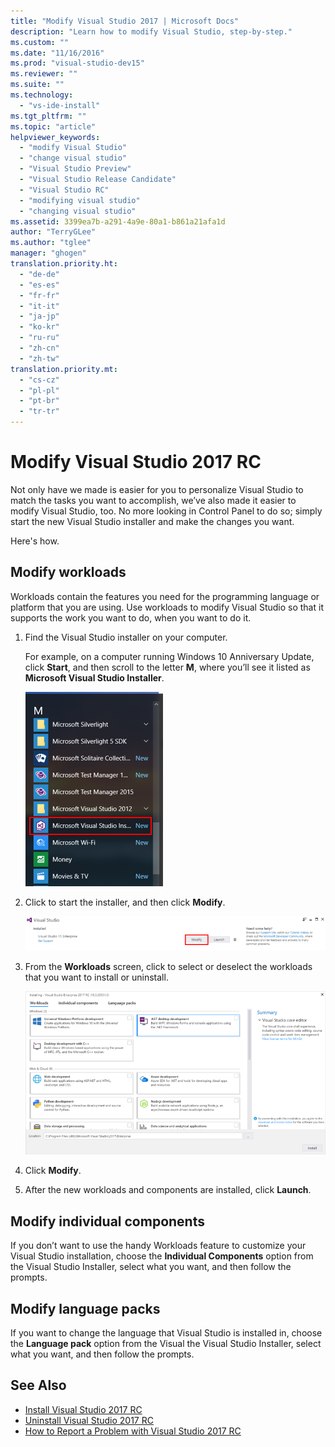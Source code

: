 ```yaml
---
title: "Modify Visual Studio 2017 | Microsoft Docs"
description: "Learn how to modify Visual Studio, step-by-step."
ms.custom: ""
ms.date: "11/16/2016"
ms.prod: "visual-studio-dev15"
ms.reviewer: ""
ms.suite: ""
ms.technology:
  - "vs-ide-install"
ms.tgt_pltfrm: ""
ms.topic: "article"
helpviewer_keywords:
  - "modify Visual Studio"
  - "change visual studio"
  - "Visual Studio Preview"
  - "Visual Studio Release Candidate"
  - "Visual Studio RC"
  - "modifying visual studio"
  - "changing visual studio"
ms.assetid: 3399ea7b-a291-4a9e-80a1-b861a21afa1d
author: "TerryGLee"
ms.author: "tglee"
manager: "ghogen"
translation.priority.ht:
  - "de-de"
  - "es-es"
  - "fr-fr"
  - "it-it"
  - "ja-jp"
  - "ko-kr"
  - "ru-ru"
  - "zh-cn"
  - "zh-tw"
translation.priority.mt:
  - "cs-cz"
  - "pl-pl"
  - "pt-br"
  - "tr-tr"
---
```

# Modify Visual Studio 2017 RC
Not only have we made is easier for you to personalize Visual Studio to match the tasks you want to accomplish, we’ve also made it easier to modify Visual Studio, too. No more looking in Control Panel to do so; simply start the new Visual Studio installer and make the changes you want.  

 Here's how.  

## Modify workloads  
 Workloads contain the features you need for the programming language or platform that you are using. Use workloads to modify Visual Studio so that it supports the work you want to do, when you want to do it.  

1.  Find the Visual Studio installer on your computer.  

     For example, on a computer running Windows 10 Anniversary Update, click **Start**, and then scroll to the letter **M**, where you’ll see it listed as **Microsoft Visual Studio Installer**.  

     ![00-ModifyingDev15Prev5-FindTheVisualStudioInstaller](../install/media/00-modifyingdev15prev5-findthevisualstudioinstaller.png)

2.  Click to start the installer, and then click **Modify**.  

     ![Modifying Visual Studio Preview 4 &#45; Launch or Modify](../install/media/01-modifyingdev15prev4_launchormodify.png "01-ModifyingDev15Prev4_LaunchOrModify")  

3.  From the **Workloads** screen, click to select or deselect the workloads that you want to install or uninstall.  

    ![Visual Studio 2017 RC Setup Dialog](../ide/media/willow1.png "VS20117RC_Setup_screen")

4. Click **Modify**.  

5. After the new workloads and components are installed, click **Launch**.

 ## Modify individual components

If you don’t want to use the handy Workloads feature to customize your Visual Studio installation, choose the **Individual Components** option from the Visual Studio Installer, select what you want, and then follow the prompts.  

## Modify language packs

If you want to change the language that Visual Studio is installed in, choose the **Language pack** option from the Visual the Visual Studio Installer, select what you want, and then follow the prompts.


## See Also  
* [Install Visual Studio 2017 RC](https://go.microsoft.com/fwlink/?linkid=833223)
* [Uninstall Visual Studio 2017 RC](uninstall-visual-studio.md)
* [How to Report a Problem with Visual Studio 2017 RC](../ide/how-to-report-a-problem-with-visual-studio-2017.md)
